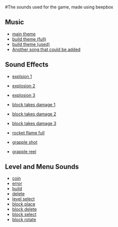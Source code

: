 #The sounds used for the game, made using beepbox

## Music
- [main theme](https://www.beepbox.co/#9n31s7k0l00e0ft2ha7g0fj08r1i0o432T0v6u00f10s4q00d03w2h2E0T0v2u00f0qg415d04w2h0E0T0v3u00f0qg413d04w4h0E0T2v6u02f10w4qA009d03w0E100b00000000000icylDwV8O900000000ick8Q4h8nghwm0p28PDxqqfldtcK82-wOVwbWVx8VBN5mhN6nQ5Xd7NxBwAqqfALE8W6qfjLaNeIHcHaEOr8-kEHFObxkYLePaPGOIDGKOsLcHAzIHdD8OcJ_bqqfN_UAPhUl9E_c-AR_jCzVGK4L5UOOeyywzE8WbGjnVgXaPFOczohfbV_4ye4Z9CL-iEDJG2ewzE8-4gsH4GOI0LaKKVQqKgEIFSaxkYLdPaOuOI6jPWWo3sAHcCyeyieyieSOZCFQucnJa9qDoSLcL4YOIjHaOgWKjbxi4x8mO4RQQu3ihQ4t17hipsRWbzbG8WazbCKPhYPA4t17ghM59BPnEG8W2ewzEC9cL1ywIQo3Vd6vBlkzmzpCnBlBeqcGJHWCqcPb4aXH_b_aqcNjjjjjjjjIZJvmTJ_BldcKkDHd6l9d6lBlBplklBplpjCzaHaZHsOPqXSYGJlcHaHaOGEHaOGOJGIHSJPbdHKLYLYXi3FbZCjnO2eAO-rjbOGGSLrcOYGIHaHaGEEEECaCQjH35jasPa8jrdQO4O4TP8jVVdP-llilqdCppvBlBplpmllmtnC0)
- [build theme (full)](https://www.beepbox.co/#9n35sbk0l00e0nt27a7g0vj0er3i0o432T0v2u00f42ja0x72r02b0qYA12hb21d01d04w2h0E0T0v2u00f0qg417d04w2h0E0T0v2u00f0qg404d04w4h0E0T2v5u02f10w4qw403d03w0E0T2v5u02f10v8qw405d03w0E0T2v4u02f10w4qw00d03w0E0T4v1uf0f0q00z6666ji8k8k3jSBKSJJAArriiiiii07JCABrzrrrrrrr00YrkqHrsrrrrjr005zrAqzrjzrrqr1jRjrqGGrrzsrsA099ijrABJJJIAzrrtirqrqjqixzsrAjrqjiqaqqysttAJqjikikrizrHtBJJAzArzrIsRCITKSS099ijrAJS____Qg99habbCAYrDzh00E0T2v1u15f10w4qw02d03w0E0b00000000000yc000000000000000064zh5o00000000x4Ph5pUCECECHKYQ000008h4h400h4h4h4h4000000000004h4h004h0000000000000000000002cA0000000000000000000000000000000000000000000000000p2aIIQujbAQux8i1ULpJvP5iHSR_fKSrnQlrCRYc2SbTwTFr82vw2uhIS5KihA1pXYwooFE-zbEpEY18zN2IzE8W2enQ6ngVE-X48YOMzE8W2enQ6nhKpw6o1q1DVg60Vgc9cLpH-1O_e4bUh8zR4zE8W9vLsnTspua4t17hfbTfvX9h84YzpIboV82qXd7wAdm4tcO90ZE-X1nOSaD84wcJduCqX8WpAi3bI5wNyNPhYpk2gb6ndvaGTieCp4vrLy36bdOGSa4IOXdWfTr0A2Ptfw49Pq-Kg44hI1jjq-GsQu2gQPhY42qfD8Dki2TJ7Ar1mYjN4YvZFILzRjyaUGXVzaGH_GLWTpOrH8XCtHye8GGHPaEU0oWpFCCuFACnHIBnOXFDPXyegi2K87Ssyth8bVyMm3roGsQ4wLyaa9HXllmhQP8A75S2MoNpN4UQQvO-amIZ-MrIYLCLMhA7nAt7aaOdob0hVm_VBPOZPTVhppdCze14qqcyH9EzOqICyf9GOq8YCHi8WaqieyCAzEFF8Waulg9chUKPnIShVdmjh7ARpd4ujk01pBfACkSWxPahtU3obJTCAuwnu94uRm8nmKpPc17j292YnoL7yVlowhw04NQQVhULjaiwaqqrrjNT8aqGXbHzNToJFFFFFFFFFFFFFFFFFFFFFFFd40000000)
- [build theme (used)](https://www.beepbox.co/#9n35sbk0l00e06t27a7g06j09r1i0o432T0v3u10f0qg01d04w2h0E0T0v1u10f0qg01d04w2h0E0T0v2u00f0qg01d04w4h0E0T2v5u02f10w4qw00d03w0E0T2v5u02f10w4qw00d03w0E0T2v5u02f10w4qw00d03w0E0T4v1uf0f0q00z6666ji8k8k3jSBKSJJAArriiiiii07JCABrzrrrrrrr00YrkqHrsrrrrjr005zrAqzrjzrrqr1jRjrqGGrrzsrsA099ijrABJJJIAzrrtirqrqjqixzsrAjrqjiqaqqysttAJqjikikrizrHtBJJAzArzrIsRCITKSS099ijrAJS____Qg99habbCAYrDzh00E0T2v1u15f10w4qw02d03w0E0b00000000024jd48h4h40000000000000000000p26bmrnOpt9aLrnMeKSrn_lKrnMMboLu3uBIw9-002qXd7wAdm4tcO90ZE-X1nOSaD84wcJduCqX8WpAi3bI5wNyNPhYpk2gb6ndvaGTieCp4vrLy36bdOGSa4IOXdWfNr4r4ITjU32pJvn88ynFJvp3CzO4wGh8ajhYpll8A5fqfI5wJCz-DpOE4wFdBYuwmTtmXnkpll8A5tm2MnRQXel0A5thpIL09T4PPcTBtXSnt4M39jdcQPAOjI5tAP1BTjdCze14qqcyH9EzOqICyf9GOq8YCHi8WaqieyCAzEFF8Waulg9chUKPnIShVdmjh7ARpd4ujk0IODOjartgVB8KY1I5SXPifgbL4yfqH4bHncVC0zFx4xubInzNsGIg8M1ctdekubw0000)
- [Another song that could be added](https://www.beepbox.co/#9n31s7k0l00e0gt2ma7g0jj07r1i0o432T0v2u00f0qg00d04w2h0E0T0v2u00f0qg00d04w2h0E0T0v1u10f0qg01d04w2h0E0T2v5u02f10w4qw00d03w0E0b00000id01g00018Nh5pN8ichw0000000000000004x4P4h4x8h5000p25sDyWqfK0wyfsEEuQv59-PhW2Wqfz8DpijksQuK63llkjlurrKSXJKWhPNvyqa2esThhhgs78UwEUxgzN6z8j8YgEO9dskQu8wqqqVaGOCGCCOywzQaaaE6CSKyyyOCCCz3Ga6qfzYhEEOfN2yz8DbJO9Ou9B39O9MagHGNkFOsysC2IFF8-hOEGHL9N8HOsyp4HOsysC1MICGWHPutX9O9OsHYD8C_YD8D9Ly60wyetD9Qiddd97ElQQSlRiBttddBZ160kQowFFFFFFFFFFFFFFFQGqqqqqqkOAQkkpdddd97Ol55556jjjjAQkkkkpdddddeBjjjjjjjAQkkkkkkkkkk5U0)

## Sound Effects
- [explsion 1](https://www.beepbox.co/#9n14s0k0l00e00t2ma7g00j07r3i0o4T1v1ucaf0q0x10r71d23A1F0B9Q2030Pef20E3b96287gT2v2u02f20w4107qw00d03w0E0T2v1u02f10w4qw00d01w0E0T3v1uf8f0q0w10p7d08S-IqiiiiiiiiiiiiE1biT3v1uf9f0qww10l51d08SW86bmhkrrzrkrrrE1b6b4h00p1P0bCROcMubw96Cz8py0dj4kVy9E9Patw74XNqqYgf0F7RhVu0000)
- [explosion 2](https://www.beepbox.co/#9n14s0k0l00e00t2ma7g00j07r3i0o4T1v1ucaf0q0x10r71d23A1F0B9Q2030Pef20E3b96287gT2v2u02f20w4107qw00d03w0E0T2v1u02f10w4qw00d01w0E0T3v1uf8f0q0w10p7d08S-IqiiiiiiiiiiiiE1biT3v1uf9f0qww10l51d08SW86bmhkrrzrkrrrE1b6b4h00p1Q0bCROYIubw96Czcpy8NchjC8E09XapDnNnmm4CI43MahZuunw000)
- [explosion 3](https://www.beepbox.co/#9n14s0k0l00e00t2ma7g00j07r3i0o4T1v1ucaf0q0x10r71d23A1F0B9Q2030Pef20E3b96287gT2v2u02f20w4107qw00d03w0E0T2v1u02f10w4qw00d01w0E0T3v1uf8f0q0w10p7d08S-IqiiiiiiiiiiiiE1biT3v1uf9f0qww10l51d08SW86bmhkrrzrkrrrE1b6b4h00p1Q0bCROVMubw8iqMxC8P4N5eoyw0DIFCtv5tponcDwkzjhD7BU0000)

- [block takes damage 1](https://www.beepbox.co/#9n14s0k0l00e00t2ma7g00j07r3i0o4T0v1u10f0qg01d04w2h0E0T2v2u02f0q0x10p71d08w0E1biT2v1u02f10w4qw00d01w0E0T3v1uf8f0q0w10p7d08S-IqiiiiiiiiiiiiE1biT3v1uf9f0qww10l51d08SW86bmhkrrzrkrrrE1b6b4h00p1e0aq0xouqw00000)
- [block takes damage 2](https://www.beepbox.co/#9n14s0k0l00e00t2ma7g00j07r3i0o4T0v1u10f0qg01d04w2h0E0T2v2u02f0q0x10p71d08w0E1biT2v1u02f10w4qw00d01w0E0T3v1uf8f0q0w10p7d08S-IqiiiiiiiiiiiiE1biT3v1uf9f0qww10l51d08SW86bmhkrrzrkrrrE1b6b4h00p1e0aq00kDCE00000)
- [block takes damage 3](https://www.beepbox.co/#9n14s0k0l00e00t2ma7g00j07r3i0o4T0v1u10f0qg01d04w2h0E0T2v2u02f0q0x10p71d08w0E1biT2v1u02f10w4qw00d01w0E0T3v1uf8f0q0w10p7d08S-IqiiiiiiiiiiiiE1biT3v1uf9f0qww10l51d08SW86bmhkrrzrkrrrE1b6b4h00p1i0aq00eq0yGfdg00000)

- [rocket flame full](https://www.beepbox.co/#9n41s7k0l00e03t2Ma7g0fj07r1i0o4323T0v1u10f0qg01d04w2h0E0T0v2u00f0qg01d04w2h0E0T0v1u10f0qg01d04w2h0E0T0v1u00f0qg02d04w2h1E0T2v4u02f10w4qw00d03w0E0b4h400000000h4g000000018Q000000004zg00000000Qgg00000000p234002DZ7-Bjq_1CR-4TdHYOzllndWfNdavz-b9H-3FMGpvjY4jTYjhd4Qjhd4Lu_w4bcLrz-HhIVKfWGCrnUCPuzYWZPbK9ECyjFMFB8mmi5Zdltdltddd8Gqcwlf6j9NaCkxjlnp0mmmmmnmmmmmnSmmmmg5BBBBA1jjFllQRkRkRkRkRkRkRkRkRkRkRkRkRkRkw)

- [grapple shot](https://www.beepbox.co/#9n34s0k0l00e00t2ma7g00j07r3i0o433T0v1u00f0q0x10r71d23w2h0E3b9080gT0v1u10f0qg01d04w2h0E0T0v1u10f0qg01d04w2h0E0T3v2ugaf0qwx10i611d08SarABJSSSSSRJIAzE1b6T2v1u02f10w4qw00d01w0E0T3v1uf8f0q0w10p7d08S-IqiiiiiiiiiiiiE1biT3v1uf9f0qww10l51d08SW86bmhkrrzrkrrrE1b6b4h4g0p1t09cFYnBAHgAubw02FJj4gf5M00000)
- [grapple reel](https://www.beepbox.co/#9n34s0k0l00e00t1Da7g00j07r3i0o433T0v1u00f0q0x10r71d23w2h0E3b9080gT0v1u00f0qg01d04w5h0E0T0v1u10f0qg01d04w2h0E0T3v2ugaf0qwx10i611d08SarABJSSSSSRJIAzE1b6T2v5u02f10w4qw00d01w0E0T3v1uf8f0q0w10p7d08S-IqiiiiiiiiiiiiE1biT3v1uf9f0qww10l51d08SW86bmhkrrzrkrrrE1b6b4h4g0p22c0000FyZlxkkQQxkkQQQxkkxkkQQQQQQQQQQQQQQQQQQQQQQQQQQQQQQQQQQQQQQQQQQQQQwaoLloJd8Jddddddddddddddddddddddddddddddddddddddddddddddddddddddd80000)
## Level and Menu Sounds
- [coin](https://www.beepbox.co/#9n11s6k0l00e03t43a7g0fj07r1i0o4T0v0u00f0qg01d04w2h0E0T4v2uf0f0q011z6666ji8k8k3jSBKSJJAArriiiiii07JCABrzrrrrrrr00YrkqHrsrrrrjr005zrAqzrjzrrqr1jRjrqGGrrzsrsA099ijrABJJJIAzrrtirqrqjqixzsrAjrqjiqaqqysttAJqjikikrizrHtBJJAzArzrIsRCITKSS099ijrAJS____Qg99habbCAYrDzh00E0b4h400000000h4g00000000p1mFE-jd7yUunwaqcZ0kQDyU0)
- [error](https://www.beepbox.co/#9n31sbk0l00e00t2na7g0fj07r3i0o433T0v0u00f0qg01d04w2h0E0T0v1u10f0qg01d04w2h0E0T0v0u10f0qg01d04w2h0E0T2v5u15f10w4qw02d03w0E0b00000000000g000000000100000000004h400000000p1F002PkW_xkQv8Gpuhq1q3LM5chO0pydFchir59f7g0)
- [build](https://www.beepbox.co/#9n31sbk0l00e00t2na7g0fj07r3i0o433T0v0u00f0qg01d04w2h0E0T0v1u10f0qg01d04w2h0E0T0v0u10f0qg01d04w2h0E0T2v0u15f10w4qw02d03w0E0b40000000000g0000000001000000000040000000000p1g0000IQpo2TaXf8M0)
- [delete](https://www.beepbox.co/#9n31sbk0l00e00t2na7g0fj07r3i0o433T0v0u00f0qg01d04w2h0E0T0v1u10f0qg01d04w2h0E0T0v0u10f0qg01d04w2h0E0T2v0u02f10w4qw02d03w0E0b40000000000g0000000001000000000040000000000p1h0000IQpo2gKgYYz00)
- [level select](https://www.beepbox.co/#9n31sbk0l00e00t2na7g0fj07r3i0o433T0v0u00f0qg01d04w2h0E0T0v1u10f0qg01d04w2h0E0T0v3u10f0qg01d04w2h0E0T2v0u02f10w4qw01d03w0E0b40000000000g0000000001000000000040000000000p1rFE-45kCnhpBWIYn0001ja8b3PI0)
- [block place](https://www.beepbox.co/#9n31s7k0l00e00t2na7g0fj07r1i0o432T0v1u10f0qg01d04w2h0E0T0v2u00f0qg01d04w2h0E0T0v1u00f0qg01d04w2h8E0T2v5u15f10w4qw02d03w0E0b4h400000000h4g000000014h000000004h400000000p1cFR-Iuww00000)
- [block delete](https://www.beepbox.co/#9n31s7k0l00e00t2na7g0fj07r1i0o432T0v1u10f0qg01d04w2h0E0T0v2u00f0qg01d04w2h0E0T0v1u00f0qg01d04w2h8E0T2v5u15f10w4qw02d03w0E0b4h400000000h4g000000014h000000004h400000000p1cFRWUuww00000)
- [block select](https://www.beepbox.co/#9n31s7k0l00e00t2na7g0fj07r1i0o432T0v1u00f0qg00d04w2h0E0T0v2u00f0qg01d04w2h0E0T0v4u00f0qg01d04w2h8E0T2v5u15f10w4qw02d03w0E0b4h400000000h4g000000014h000000004h400000000p1e0000FBeg5JNVu0)
- [block rotate](https://www.beepbox.co/#9n31s7k0l00e00t2na7g0fj07r1i0o432T0v1u00f0qg00d04w2h0E0T0v2u00f0qg01d04w2h0E0T0v4u00f0qg01d04w2h8E0T2v5u15f10w4qw02d03w0E0b4h400000000h4g000000014h000000004h400000000p1eFRUFkh7Do00000)
